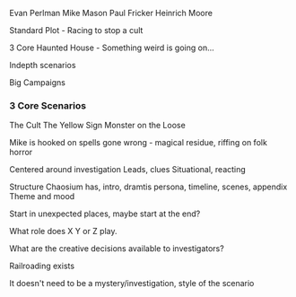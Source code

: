 
Evan Perlman
Mike Mason
Paul Fricker
Heinrich Moore


Standard Plot - Racing to stop a cult

3 Core
Haunted House - Something weird is going on...

Indepth scenarios

Big Campaigns

### 3 Core Scenarios
The Cult
The Yellow Sign
Monster on the Loose

Mike is hooked on spells gone wrong - magical residue, riffing on folk horror

Centered around investigation 
Leads, clues
Situational, reacting

Structure Chaosium has, intro, dramtis persona, timeline, scenes, appendix
Theme and mood

Start in unexpected places, maybe start at the end?

What role does X Y or Z play.

What are the creative decisions available to investigators?

Railroading exists

It doesn't need to be a mystery/investigation, style of the scenario


